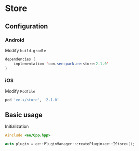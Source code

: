 # Store
## Configuration
### Android
Modify `build.gradle`
```java
dependencies {
    implementation 'com.senspark.ee:store:2.1.0'
}
```

### iOS
Modify `Podfile`
```ruby
pod 'ee-x/store', '2.1.0'
```

## Basic usage
Initialization
```cpp
#include <ee/Cpp.hpp>

auto plugin = ee::PluginManager::createPlugin<ee::IStore>();
```